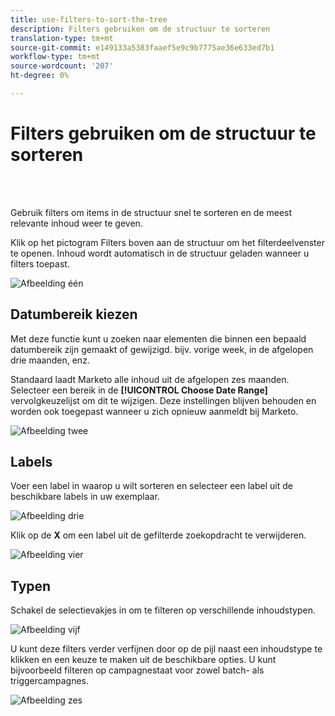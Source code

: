 ```yaml
---
title: use-filters-to-sort-the-tree
description: Filters gebruiken om de structuur te sorteren
translation-type: tm+mt
source-git-commit: e149133a5383faaef5e9c9b7775ae36e633ed7b1
workflow-type: tm+mt
source-wordcount: '207'
ht-degree: 0%

---
```



# Filters gebruiken om de structuur te sorteren

<br> 

Gebruik filters om items in de structuur snel te sorteren en de meest relevante inhoud weer te geven.

Klik op het pictogram Filters boven aan de structuur om het filterdeelvenster te openen. Inhoud wordt automatisch in de structuur geladen wanneer u filters toepast.

![Afbeelding één](/help/sky/assets/tree/use-filters-to-sort-the-tree/use-filters-to-sort-the-tree-1.png)

## Datumbereik kiezen

Met deze functie kunt u zoeken naar elementen die binnen een bepaald datumbereik zijn gemaakt of gewijzigd. bijv. vorige week, in de afgelopen drie maanden, enz.

Standaard laadt Marketo alle inhoud uit de afgelopen zes maanden. Selecteer een bereik in de **[!UICONTROL Choose Date Range]** vervolgkeuzelijst om dit te wijzigen. Deze instellingen blijven behouden en worden ook toegepast wanneer u zich opnieuw aanmeldt bij Marketo.

![Afbeelding twee](/help/sky/assets/tree/use-filters-to-sort-the-tree/use-filters-to-sort-the-tree-2.png)

## Labels

Voer een label in waarop u wilt sorteren en selecteer een label uit de beschikbare labels in uw exemplaar.

![Afbeelding drie](/help/sky/assets/tree/use-filters-to-sort-the-tree/use-filters-to-sort-the-tree-3.png)

Klik op de **X** om een label uit de gefilterde zoekopdracht te verwijderen.

![Afbeelding vier](/help/sky/assets/tree/use-filters-to-sort-the-tree/use-filters-to-sort-the-tree-4.png)

## Typen

Schakel de selectievakjes in om te filteren op verschillende inhoudstypen.

![Afbeelding vijf](/help/sky/assets/tree/use-filters-to-sort-the-tree/use-filters-to-sort-the-tree-5.png)

U kunt deze filters verder verfijnen door op de pijl naast een inhoudstype te klikken en een keuze te maken uit de beschikbare opties. U kunt bijvoorbeeld filteren op campagnestaat voor zowel batch- als triggercampagnes.

![Afbeelding zes](/help/sky/assets/tree/use-filters-to-sort-the-tree/use-filters-to-sort-the-tree-6.png)
